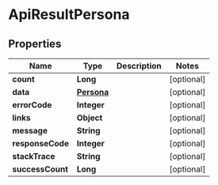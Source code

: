 
# ApiResultPersona

## Properties
Name | Type | Description | Notes
------------ | ------------- | ------------- | -------------
**count** | **Long** |  |  [optional]
**data** | [**Persona**](Persona.md) |  |  [optional]
**errorCode** | **Integer** |  |  [optional]
**links** | **Object** |  |  [optional]
**message** | **String** |  |  [optional]
**responseCode** | **Integer** |  |  [optional]
**stackTrace** | **String** |  |  [optional]
**successCount** | **Long** |  |  [optional]



